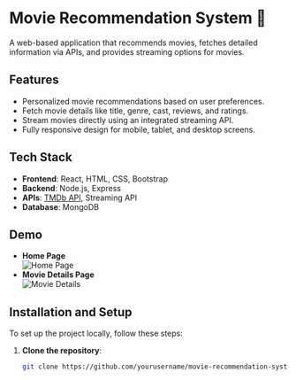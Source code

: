 # Movie Recommendation System 🎥

A web-based application that recommends movies, fetches detailed information via APIs, and provides streaming options for movies.

## Features
- Personalized movie recommendations based on user preferences.
- Fetch movie details like title, genre, cast, reviews, and ratings.
- Stream movies directly using an integrated streaming API.
- Fully responsive design for mobile, tablet, and desktop screens.

## Tech Stack
- **Frontend**: React, HTML, CSS, Bootstrap
- **Backend**: Node.js, Express
- **APIs**: [TMDb API](https://www.themoviedb.org/), Streaming API
- **Database**: MongoDB

## Demo
- **Home Page**  
  ![Home Page](link-to-homepage-screenshot)
- **Movie Details Page**  
  ![Movie Details](link-to-movie-details-screenshot)

## Installation and Setup

To set up the project locally, follow these steps:

1. **Clone the repository**:
   ```bash
   git clone https://github.com/yourusername/movie-recommendation-system.git
